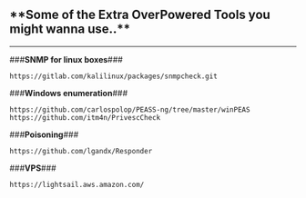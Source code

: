 <h2>**Some of the Extra OverPowered Tools you might wanna use..**</h2>

---

###**SNMP for linux boxes**###

`https://gitlab.com/kalilinux/packages/snmpcheck.git`

###**Windows enumeration**###

`https://github.com/carlospolop/PEASS-ng/tree/master/winPEAS`
`https://github.com/itm4n/PrivescCheck`

###**Poisoning**###

`https://github.com/lgandx/Responder`

###**VPS**###

`https://lightsail.aws.amazon.com/`



